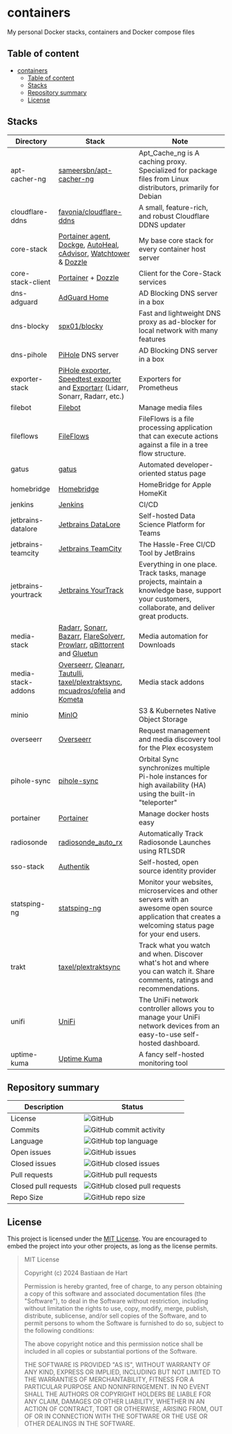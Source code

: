 # containers
My personal Docker stacks, containers and Docker compose files

## Table of content
- [containers](#containers)
  - [Table of content](#table-of-content)
  - [Stacks](#stacks)
  - [Repository summary](#repository-summary)
  - [License](#license)

## Stacks
Directory | Stack | Note
--- | --- | ---
apt-cacher-ng | [sameersbn/apt-cacher-ng](https://hub.docker.com/r/sameersbn/apt-cacher-ng) | Apt_Cache_ng is A caching proxy. Specialized for package files from Linux distributors, primarily for Debian
cloudflare-ddns | [favonia/cloudflare-ddns](https://hub.docker.com/r/favonia/cloudflare-ddns) | A small, feature-rich, and robust Cloudflare DDNS updater
core-stack | [Portainer agent](https://www.portainer.io/), [Dockge](https://github.com/louislam/dockge), [AutoHeal](https://github.com/willfarrell/docker-autoheal), [cAdvisor](https://github.com/google/cadvisor), [Watchtower](https://containrrr.dev/watchtower/) & [Dozzle](https://dozzle.dev/) | My base core stack for every container host server
core-stack-client | [Portainer](https://www.portainer.io/) + [Dozzle](https://dozzle.dev/) | Client for the Core-Stack services
dns-adguard | [AdGuard Home](https://github.com/AdguardTeam/AdGuardHome) | AD Blocking DNS server in a box
dns-blocky | [spx01/blocky](https://hub.docker.com/r/spx01/blocky) | Fast and lightweight DNS proxy as ad-blocker for local network with many features
dns-pihole | [PiHole](https://pi-hole.net/) DNS server | AD Blocking DNS server in a box
exporter-stack | [PiHole exporter](https://github.com/eko/pihole-exporter), [Speedtest exporter](https://github.com/MiguelNdeCarvalho/speedtest-exporter) and [Exportarr](https://github.com/onedr0p/exportarr) (Lidarr, Sonarr, Radarr, etc.) | Exporters for Prometheus
filebot | [Filebot](https://hub.docker.com/r/rednoah/filebot/) | Manage media files
fileflows | [FileFlows](https://github.com/revenz/FileFlows) | FileFlows is a file processing application that can execute actions against a file in a tree flow structure.
gatus | [gatus](https://github.com/TwiN/gatus) | Automated developer-oriented status page
homebridge | [Homebridge](https://homebridge.io/) | HomeBridge for Apple HomeKit
jenkins | [Jenkins](https://www.jenkins.io/) | CI/CD
jetbrains-datalore | [Jetbrains DataLore](https://www.jetbrains.com/datalore/) | Self-hosted Data Science Platform for Teams
jetbrains-teamcity | [Jetbrains TeamCity](https://www.jetbrains.com/teamcity/) | The Hassle-Free CI/CD Tool by JetBrains
jetbrains-yourtrack | [Jetbrains YourTrack](https://www.jetbrains.com/youtrack/) | Everything in one place. Track tasks, manage projects, maintain a knowledge base, support your customers, collaborate, and deliver great products.
media-stack | [Radarr](https://radarr.video/), [Sonarr](https://sonarr.tv/), [Bazarr](https://www.bazarr.media/), [FlareSolverr](https://github.com/FlareSolverr/FlareSolverr), [Prowlarr](https://prowlarr.com/), [qBittorrent](https://www.qbittorrent.org/) and [Gluetun](https://github.com/qdm12/gluetun) | Media automation for Downloads
media-stack-addons | [Overseerr](https://overseerr.dev/), [Cleanarr](https://github.com/Cleanarr/Cleanarr), [Tautulli](https://tautulli.com/), [taxel/plextraktsync](https://github.com/Taxel/PlexTraktSync), [mcuadros/ofelia](https://github.com/mcuadros/ofelia) and [Kometa](https://kometa.wiki/) | Media stack addons
minio | [MinIO](https://min.io/) | S3 & Kubernetes Native Object Storage
overseerr | [Overseerr](https://overseerr.dev/) | Request management and media discovery tool for the Plex ecosystem
pihole-sync | [pihole-sync](https://github.com/mattwebbio/orbital-sync) | Orbital Sync synchronizes multiple Pi-hole instances for high availability (HA) using the built-in "teleporter"
portainer | [Portainer](https://www.portainer.io/) | Manage docker hosts easy
radiosonde | [radiosonde_auto_rx](https://github.com/projecthorus/radiosonde_auto_rx) | Automatically Track Radiosonde Launches using RTLSDR
sso-stack | [Authentik](https://goauthentik.io/) | Self-hosted, open source identity provider 
statsping-ng | [statsping-ng](https://statping-ng.github.io/) | Monitor your websites, microservices and other servers with an awesome open source application that creates a welcoming status page for your end users.
trakt | [taxel/plextraktsync](https://github.com/Taxel/PlexTraktSync) | Track what you watch and when. Discover what's hot and where you can watch it. Share comments, ratings and recommendations.
unifi | [UniFi](https://docs.linuxserver.io/images/docker-unifi-network-application/) | The UniFi network controller allows you to manage your UniFi network devices from an easy-to-use self-hosted dashboard.
uptime-kuma | [Uptime Kuma](https://github.com/louislam/uptime-kuma) | A fancy self-hosted monitoring tool

## Repository summary

Description | Status
---- | ------
License | ![GitHub](https://img.shields.io/github/license/Bastiaantjuhh/containers)
Commits | ![GitHub commit activity](https://img.shields.io/github/commit-activity/m/Bastiaantjuhh/containers)
Language | ![GitHub top language](https://img.shields.io/github/languages/top/Bastiaantjuhh/containers)
Open issues | ![GitHub issues](https://img.shields.io/github/issues/Bastiaantjuhh/containers)
Closed issues | ![GitHub closed issues](https://img.shields.io/github/issues-closed/Bastiaantjuhh/containers)
Pull requests | ![GitHub pull requests](https://img.shields.io/github/issues-pr-raw/Bastiaantjuhh/containers)
Closed pull requests | ![GitHub closed pull requests](https://img.shields.io/github/issues-pr-closed-raw/Bastiaantjuhh/containers)
Repo Size | ![GitHub repo size](https://img.shields.io/github/repo-size/Bastiaantjuhh/containers)

## License
This project is licensed under the [MIT License](https://github.com/Bastiaantjuhh/containers/blob/master/LICENSE). You are encouraged to embed the project into your other projects, as long as the license permits.

> MIT License
> 
> Copyright (c) 2024 Bastiaan de Hart
> 
> Permission is hereby granted, free of charge, to any person obtaining
> a copy of this software and associated documentation files (the
> "Software"), to deal in the Software without restriction, including
> without limitation the rights to use, copy, modify, merge, publish,
> distribute, sublicense, and/or sell copies of the Software, and to
> permit persons to whom the Software is furnished to do so, subject to
> the following conditions:
> 
> The above copyright notice and this permission notice shall be
> included in all copies or substantial portions of the Software.
> 
> THE SOFTWARE IS PROVIDED "AS IS", WITHOUT WARRANTY OF ANY KIND,
> EXPRESS OR IMPLIED, INCLUDING BUT NOT LIMITED TO THE WARRANTIES OF
> MERCHANTABILITY, FITNESS FOR A PARTICULAR PURPOSE AND NONINFRINGEMENT.
> IN NO EVENT SHALL THE AUTHORS OR COPYRIGHT HOLDERS BE LIABLE FOR ANY
> CLAIM, DAMAGES OR OTHER LIABILITY, WHETHER IN AN ACTION OF CONTRACT,
> TORT OR OTHERWISE, ARISING FROM, OUT OF OR IN CONNECTION WITH THE
> SOFTWARE OR THE USE OR OTHER DEALINGS IN THE SOFTWARE.
